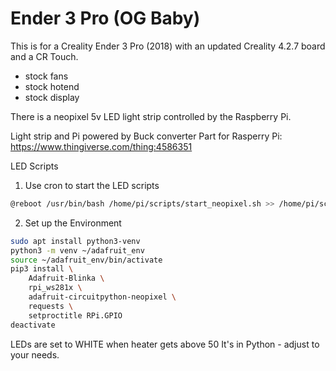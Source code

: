 # Ender 3 Pro (OG Baby)
This is for a Creality Ender 3 Pro (2018) with an updated Creality 4.2.7 board and a CR Touch.
- stock fans
- stock hotend
- stock display

There is a neopixel 5v LED light strip controlled by the Raspberry Pi.

Light strip and Pi powered by Buck converter
Part for Rasperry Pi: 
https://www.thingiverse.com/thing:4586351

LED Scripts

1. Use cron to start the LED scripts
```bash
@reboot /usr/bin/bash /home/pi/scripts/start_neopixel.sh >> /home/pi/scripts/neopixel.log 2>&1
```
2. Set up the Environment
```bash
sudo apt install python3-venv
python3 -m venv ~/adafruit_env
source ~/adafruit_env/bin/activate
pip3 install \
    Adafruit-Blinka \
    rpi_ws281x \
    adafruit-circuitpython-neopixel \
    requests \
    setproctitle RPi.GPIO
deactivate
```

LEDs are set to WHITE when heater gets above 50
It's in Python - adjust to your needs.




  

